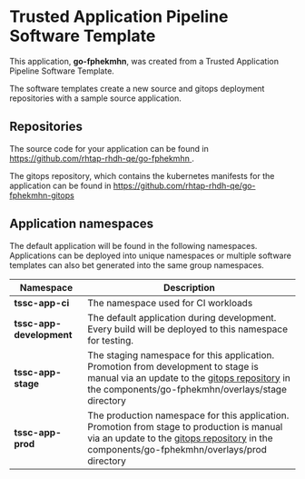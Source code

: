# Trusted Application Pipeline Software Template

This application, **go-fphekmhn**, was created from a Trusted Application Pipeline Software Template.

The software templates create a new source and gitops deployment repositories with a sample source application. 

## Repositories

The source code for your application can be found in [https://github.com/rhtap-rhdh-qe/go-fphekmhn ](https://github.com/rhtap-rhdh-qe/go-fphekmhn ).
 
The gitops repository, which contains the kubernetes manifests for the application can be found in 
[https://github.com/rhtap-rhdh-qe/go-fphekmhn-gitops ](https://github.com/rhtap-rhdh-qe/go-fphekmhn-gitops ) 

## Application namespaces 

The default application will be found in the following namespaces. Applications can be deployed into unique namespaces or multiple software templates can also bet generated into the same group namespaces.  

|  Namespace   |  Description   |  
| -------- | -------- |
| **tssc-app-ci** | The namespace used for CI workloads |
| **tssc-app-development** | The default application during development. Every build will be deployed to this namespace for testing. |
| **tssc-app-stage** | The staging namespace for this application. Promotion from development to stage is manual via an update to the [gitops repository](https://github.com/rhtap-rhdh-qe/go-fphekmhn-gitops ) in the components/go-fphekmhn/overlays/stage directory |
| **tssc-app-prod** | The production namespace for this application. Promotion from stage to production is manual via an update to the [gitops repository](https://github.com/rhtap-rhdh-qe/go-fphekmhn-gitops ) in the components/go-fphekmhn/overlays/prod directory |